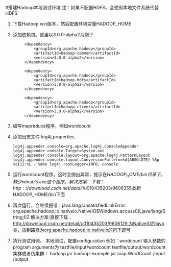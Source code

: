 #搭建Hadoop本地测试环境
   注：如果不配置HDFS，会使用本地文件系统代替HDFS
1. 下载Hadoop win版本，然后配置环境变量HADOOP_HOME
2. 添加依赖包。这里以3.0.0-alpha2为例子
            
            <dependency>
                <groupId>org.apache.hadoop</groupId>
                <artifactId>hadoop-common</artifactId>
                <version>3.0.0-alpha2</version>
            </dependency>
    
            <dependency>
                <groupId>org.apache.hadoop</groupId>
                <artifactId>hadoop-hdfs</artifactId>
                <version>3.0.0-alpha2</version>
            </dependency>
    
            <dependency>
                <groupId>org.apache.hadoop</groupId>
                <artifactId>hadoop-client</artifactId>
                <version>3.0.0-alpha2</version>
            </dependency>

3. 编写mapreduce程序，例如wordcount

4. 添加日志文件 log4j.properties 
    
    `
    log4j.appender.console=org.apache.log4j.ConsoleAppender
    log4j.appender.console.Target=System.out
    log4j.appender.console.layout=org.apache.log4j.PatternLayout
    log4j.appender.console.layout.ConversionPattern=%d{ABSOLUTE} %5p %c{1}:%L - %m%n
    log4j.rootLogger=INFO, console
    `
    
5. 运行wordcount程序。这时会抛出异常，提示在$HADOOP_HOME/bin目录下，缺少 winutils.exe 这个程序。
    解决方案：下载：http://download.csdn.net/detail/u010435203/9606355 放到$HADOOP_HOME/bin下面
    
6. 再次运行，会继续报错：java.lang.UnsatisfiedLinkError: org.apache.hadoop.io.nativeio.NativeIO$Windows.access0(Ljava/lang/String;I)Z
    解决方案:直接下载：http://download.csdn.net/detail/u010435203/9606129.为NativeIO的java类，放到路径为org.apache.hadoop.io.nativeio的包下即可
    
7. 执行测试用例。  本地测试，配置configuration   例如：wordcount 输入参数的program arguments为 testfile/input/wordcount testfile/output/wordcount
     集群或者伪集群：   hadoop jar hadoop-example.jar map.WordCount  /input /output